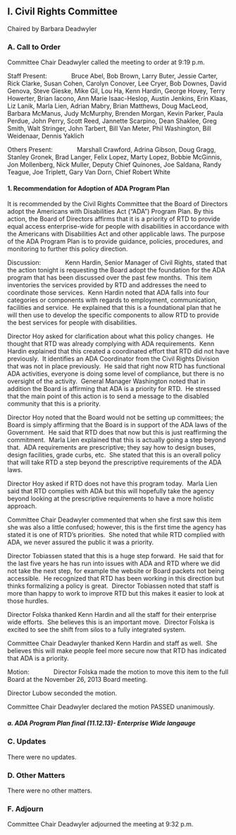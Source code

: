 ## I. Civil Rights Committee

Chaired by Barbara Deadwyler

### A. Call to Order

Committee Chair Deadwyler called the meeting to order at 9:19 p.m.

Staff Present:              Bruce Abel, Bob Brown, Larry Buter, Jessie Carter, Rick Clarke, Susan Cohen, Carolyn Conover, Lee Cryer, Bob Downes, David Genova, Steve Gieske, Mike Gil, Lou Ha, Kenn Hardin, George Hovey, Terry Howerter, Brian Iacono, Ann Marie Isaac-Heslop, Austin Jenkins, Erin Klaas, Liz Lanik, Marla Lien, Adrian Mabry, Brian Matthews, Doug MacLeod, Barbara McManus, Judy McMurphy, Brenden Morgan, Kevin Parker, Paula Perdue, John Perry, Scott Reed, Jannette Scarpino, Dean Shaklee, Greg Smith, Walt Stringer, John Tarbert, Bill Van Meter, Phil Washington, Bill Weidenaar, Dennis Yaklich

Others Present:              Marshall Crawford, Adrina Gibson, Doug Gragg, Stanley Gronek, Brad Langer, Felix Lopez, Marty Lopez, Bobbie McGinnis, Jon Mollenberg, Nick Muller, Deputy Chief Quinones, Joe Saldana, Randy Teague, Joe Triplett, Gary Van Dorn, Chief Robert White

#### 1. Recommendation for Adoption of ADA Program Plan

It is recommended by the Civil Rights Committee that the Board of Directors adopt the Americans with Disabilities Act (“ADA”) Program Plan. By this action, the Board of Directors affirms that it is a priority of RTD to provide equal access enterprise-wide for people with disabilities in accordance with the Americans with Disabilities Act and other applicable laws. The purpose of the ADA Program Plan is to provide guidance, policies, procedures, and monitoring to further this policy direction.

Discussion:              Kenn Hardin, Senior Manager of Civil Rights, stated that the action tonight is requesting the Board adopt the foundation for the ADA program that has been discussed over the past few months.  This item inventories the services provided by RTD and addresses the need to coordinate those services.  Kenn Hardin noted that ADA falls into four categories or components with regards to employment, communication, facilities and service.  He explained that this is a foundational plan that he will then use to develop the specific components to allow RTD to provide the best services for people with disabilities.

Director Hoy asked for clarification about what this policy changes.  He thought that RTD was already complying with ADA requirements.  Kenn Hardin explained that this created a coordinated effort that RTD did not have previously.  It identifies an ADA Coordinator from the Civil Rights Division that was not in place previously.  He said that right now RTD has functional ADA activities, everyone is doing some level of compliance, but there is no oversight of the activity.  General Manager Washington noted that in addition the Board is affirming that ADA is a priority for RTD.  He stressed that the main point of this action is to send a message to the disabled community that this is a priority.

Director Hoy noted that the Board would not be setting up committees; the Board is simply affirming that the Board is in support of the ADA laws of the Government.  He said that RTD does that now but this is just reaffirming the commitment.  Marla Lien explained that this is actually going a step beyond that.  ADA requirements are prescriptive; they say how to design buses, design facilities, grade curbs, etc.  She stated that this is an overall policy that will take RTD a step beyond the prescriptive requirements of the ADA laws.

Director Hoy asked if RTD does not have this program today.  Marla Lien said that RTD complies with ADA but this will hopefully take the agency beyond looking at the prescriptive requirements to have a more holistic approach.

Committee Chair Deadwyler commented that when she first saw this item she was also a little confused; however, this is the first time the agency has stated it is one of RTD’s priorities.  She noted that while RTD complied with ADA, we never assured the public it was a priority.

Director Tobiassen stated that this is a huge step forward.  He said that for the last five years he has run into issues with ADA and RTD where we did not take the next step, for example the website or Board packets not being accessible.  He recognized that RTD has been working in this direction but thinks formalizing a policy is great.  Director Tobiassen noted that staff is more than happy to work to improve RTD but this makes it easier to look at those hurdles.

Director Folska thanked Kenn Hardin and all the staff for their enterprise wide efforts.  She believes this is an important move.  Director Folska is excited to see the shift from silos to a fully integrated system.

Committee Chair Deadwyler thanked Kenn Hardin and staff as well.  She believes this will make people feel more secure now that RTD has indicated that ADA is a priority.

Motion:              Director Folska made the motion to move this item to the full Board at the November 26, 2013 Board meeting.

Director Lubow seconded the motion.

Committee Chair Deadwyler declared the motion PASSED unanimously.

##### a. ADA Program Plan final (11.12.13)- Enterprise Wide langauge

### C. Updates

There were no updates.

### D. Other Matters

There were no other matters.

### F. Adjourn

Committee Chair Deadwyler adjourned the meeting at 9:32 p.m.